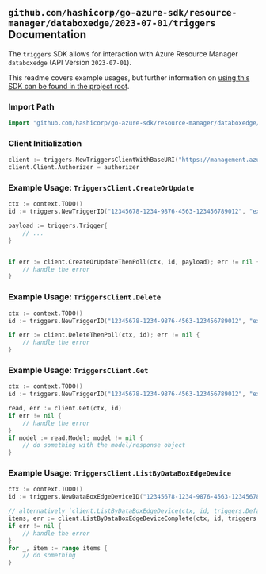 
## `github.com/hashicorp/go-azure-sdk/resource-manager/databoxedge/2023-07-01/triggers` Documentation

The `triggers` SDK allows for interaction with Azure Resource Manager `databoxedge` (API Version `2023-07-01`).

This readme covers example usages, but further information on [using this SDK can be found in the project root](https://github.com/hashicorp/go-azure-sdk/tree/main/docs).

### Import Path

```go
import "github.com/hashicorp/go-azure-sdk/resource-manager/databoxedge/2023-07-01/triggers"
```


### Client Initialization

```go
client := triggers.NewTriggersClientWithBaseURI("https://management.azure.com")
client.Client.Authorizer = authorizer
```


### Example Usage: `TriggersClient.CreateOrUpdate`

```go
ctx := context.TODO()
id := triggers.NewTriggerID("12345678-1234-9876-4563-123456789012", "example-resource-group", "deviceName", "name")

payload := triggers.Trigger{
	// ...
}


if err := client.CreateOrUpdateThenPoll(ctx, id, payload); err != nil {
	// handle the error
}
```


### Example Usage: `TriggersClient.Delete`

```go
ctx := context.TODO()
id := triggers.NewTriggerID("12345678-1234-9876-4563-123456789012", "example-resource-group", "deviceName", "name")

if err := client.DeleteThenPoll(ctx, id); err != nil {
	// handle the error
}
```


### Example Usage: `TriggersClient.Get`

```go
ctx := context.TODO()
id := triggers.NewTriggerID("12345678-1234-9876-4563-123456789012", "example-resource-group", "deviceName", "name")

read, err := client.Get(ctx, id)
if err != nil {
	// handle the error
}
if model := read.Model; model != nil {
	// do something with the model/response object
}
```


### Example Usage: `TriggersClient.ListByDataBoxEdgeDevice`

```go
ctx := context.TODO()
id := triggers.NewDataBoxEdgeDeviceID("12345678-1234-9876-4563-123456789012", "example-resource-group", "deviceName")

// alternatively `client.ListByDataBoxEdgeDevice(ctx, id, triggers.DefaultListByDataBoxEdgeDeviceOperationOptions())` can be used to do batched pagination
items, err := client.ListByDataBoxEdgeDeviceComplete(ctx, id, triggers.DefaultListByDataBoxEdgeDeviceOperationOptions())
if err != nil {
	// handle the error
}
for _, item := range items {
	// do something
}
```
